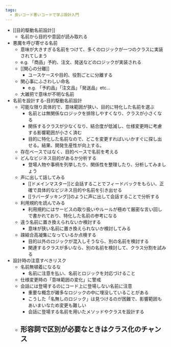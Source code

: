 ```yaml
---
tags:
  - 良いコード悪いコードで学ぶ設計入門
---
```

- [[目的駆動名前設計]]
	- 名前から目的や意図が読み取れる
- 悪魔を呼び寄せる名前
	- 意味が大きすぎる名前をつけて、多くのロジックが一つのクラスに実装されてしまう
	- e.g. 「商品」予約、注文、発送などのロジックが実装される
	- [[関心の分離]]
		- ユースケースや目的、役割ごとに分離する
	- 関心事にふさわしい命名
		- e.g. 「予約品」「注文品」「発送品」etc...
	- 大雑把で意味が不明な名前
- 名前を設計する-目的駆動名前設計
	- 可能な限り具体的で、意味範囲が狭い、目的に特化した名前を選ぶ
		- 名前とは無関係なロジックを排除しやすくなり、クラスが小さくなる
		- 関係するクラスが少なくなり、結合度が低減し、仕様変更時に考慮する影響範囲が小さく済む
		- 目的に特化した名前なので、どこを変更すればいいかすぐに探し出せる。結果、開発生産性が向上する。
	- 存在ベースではなく、目的ベースで名前を考える
	- どんなビジネス目的があるか分析する
		- 登場人物や事柄を列挙したり、関係性を整理したり、分析してみましょう
	- 声に出して話してみる
		- [[ドメインマスター]]と会話することでフィードバックをもらい、正確で具体的なビジネス目的や名前を引き出せる
		- [[ラバーダッキング]]のように声に出して会話することで分析する
	- 利用規約を読んでみる
		- 利用規約にはサービスの取り扱いやルールが極めて厳密な言い回しで書かれており、特化した名前の参考になる
	- 違う名前に置き換えられないか検討する
		- 意味が狭い名前に置き換えられないか検討してみる
	- 疎結合高凝集になっているか点検する
		- 目的以外のロジックが混入しそうなら、別の名前を検討する
		- 関連するクラスが多いなら、別の名前を検討して、クラス分割を試みる
- 設計時の注意すべきリスク
	- 名前無頓着になるな
		- 名前に注意を払い、名前とロジックを対応づけること
	- 仕様変更時の「意味範囲の変化」に警戒
	- 会話には登場するのにコード上に登場しない名前に注意
		- 重要な概念が雑多なロジックの中に埋没していることがある
		- こうした「名無しのロジック」は見つけるのが困難で、影響範囲もあいまいなため変更も難しい
		- 会話に登場する名前を用いたメソッドやクラスを設計する
	- 形容詞で区別が必要なときはクラス化のチャンス
		- 